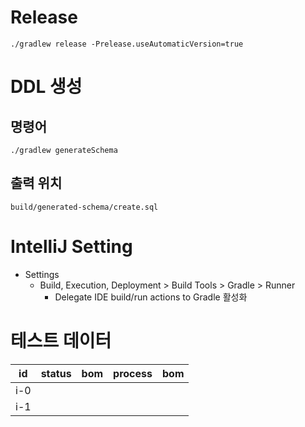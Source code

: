 # Release

```
./gradlew release -Prelease.useAutomaticVersion=true
```

# DDL 생성

## 명령어
```
./gradlew generateSchema
```

## 출력 위치
```
build/generated-schema/create.sql
```

# IntelliJ Setting

* Settings
  * Build, Execution, Deployment > Build Tools > Gradle > Runner
    * Delegate IDE build/run actions to Gradle 활성화

# 테스트 데이터


 id            | status | bom | process | bom
---------------|--------|-----|---------|-----
 i-0           |        |     |         |
 i-1           |        |     |         |
